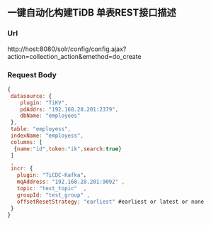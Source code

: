 ## 一键自动化构建TiDB 单表REST接口描述

### Url

http://host:8080/solr/config/config.ajax?action=collection_action&emethod=do_create

### Request Body

``` javascript
{
 datasource: {
    plugin: "TiKV",
    pdAddrs: "192.168.28.201:2379",
    dbName: "employees"
 },
 table: "employess",
 indexName: "employess",
 columns: [
  {name:"id",token:"ik",search:true}
 ]
 ,
 incr: {
   plugin: "TiCDC-Kafka"，
   mqAddress: "192.168.28.201:9092" ,
   topic: "test_topic"  ,
   groupId: "test_group" ,
   offsetResetStrategy: "earliest" #earliest or latest or none
 }
}
```
